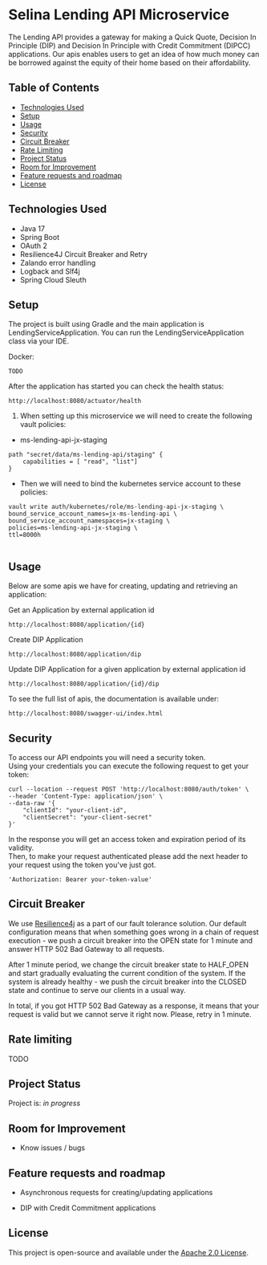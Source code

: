 # Selina Lending API Microservice

The Lending API provides a gateway for making a Quick Quote, Decision In Principle (DIP) and Decision In Principle with Credit Commitment (DIPCC)
applications. 
Our apis enables users to get an idea of how much money can be borrowed against the equity of their home based on their affordability.


## Table of Contents
* [Technologies Used](#technologies-used)
* [Setup](#setup)
* [Usage](#usage)
* [Security](#security)
* [Circuit Breaker](#circuit-breaker)
* [Rate Limiting](#rate-limiting)
* [Project Status](#project-status)
* [Room for Improvement](#room-for-improvement)
* [Feature requests and roadmap](#feature-requests-and-roadmap)
* [License](#license)


## Technologies Used
- Java 17
- Spring Boot
- OAuth 2
- Resilience4J Circuit Breaker and Retry
- Zalando error handling
- Logback and Slf4j
- Spring Cloud Sleuth


## Setup

The project is built using Gradle and the main application is LendingServiceApplication. 
You can run the LendingServiceApplication class via your IDE.

Docker:

```
TODO
```

After the application has started you can check the health status:
```
http://localhost:8080/actuator/health
```

1. When setting up this microservice we will need to create the following vault policies:

* ms-lending-api-jx-staging

```
path "secret/data/ms-lending-api/staging" {
    capabilities = [ "read", "list"]
}
```


* Then we will need to bind the kubernetes service account to these policies:

```
vault write auth/kubernetes/role/ms-lending-api-jx-staging \
bound_service_account_names=jx-ms-lending-api \
bound_service_account_namespaces=jx-staging \
policies=ms-lending-api-jx-staging \
ttl=8000h
    
```


## Usage
Below are some apis we have for creating, updating and retrieving an application:

Get an Application by external application id
```
http://localhost:8080/application/{id}
```

Create DIP Application
```
http://localhost:8080/application/dip
```

Update DIP Application for a given application by external application id
```
http://localhost:8080/application/{id}/dip
```

To see the full list of apis, the documentation is available under:
```
http://localhost:8080/swagger-ui/index.html
```

## Security
To access our API endpoints you will need a security token. \
Using your credentials you can execute the following request to get your token:
```
curl --location --request POST 'http://localhost:8080/auth/token' \
--header 'Content-Type: application/json' \
--data-raw '{
    "clientId": "your-client-id",
    "clientSecret": "your-client-secret"
}'
```
In the response you will get an access token and expiration period of its validity. \
Then, to make your request authenticated please add the next header to your request using the token you've just got.
```
'Authorization: Bearer your-token-value'
```
## Circuit Breaker

We use [Resilience4j](https://resilience4j.readme.io/docs) as a part of our fault tolerance solution.
Our default configuration means that when something goes wrong in a chain of request execution - we push a circuit breaker into the OPEN state for 1 minute and answer HTTP 502 Bad Gateway to all requests.

After 1 minute period, we change the circuit breaker state to HALF_OPEN and start gradually evaluating the current condition of the system. If the system is already healthy - we push the circuit breaker into the CLOSED state and continue to serve our clients in a usual way.

In total, if you got HTTP 502 Bad Gateway as a response, it means that your request is valid but we cannot serve it right now. Please, retry in 1 minute.

## Rate limiting

TODO

## Project Status

Project is: _in progress_ 


## Room for Improvement

- Know issues / bugs

## Feature requests and roadmap
  - Asynchronous requests for creating/updating applications

  - DIP with Credit Commitment applications

## License

This project is open-source and available under the [Apache 2.0 License](https://choosealicense.com/licenses/apache-2.0/).
